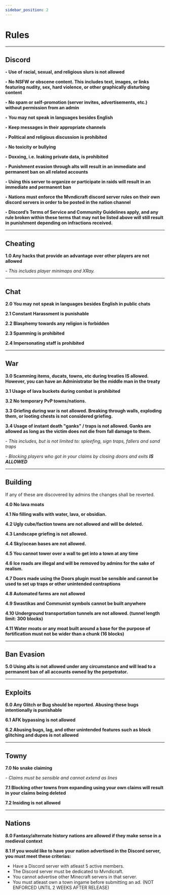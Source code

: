```yaml
---
sidebar_position: 2
---
```


# Rules

-----------
**Discord**
-----------
**‣ Use of racial, sexual, and religious slurs is not allowed**

**‣ No NSFW or obscene content. This includes text, images, or links featuring nudity, sex, hard violence, or other graphically disturbing content**

**‣ No spam or self-promotion (server invites, advertisements, etc.) without permission from an admin**

**‣ You may not speak in languages besides English**

**‣ Keep messages in their appropriate channels**

**‣ Political and religious discussion is prohibited**

**‣ No toxicity or bullying**

**‣ Doxxing, i.e. leaking private data, is prohibited**

**‣ Punishment evasion through alts will result in an immediate and permanent ban on all related accounts**

**‣ Using this server to organize or participate in raids will result in an immediate and permanent ban**

**‣ Nations must enforce the Mvndicraft discord server rules on their own discord servers in order to be posted in the nation channel**

**‣ Discord’s Terms of Service and Community Guidelines apply, and any rule broken within these terms that may not be listed above will still result in punishment depending on infractions received.**

------------
**Cheating**
------------
**1.0 Any hacks that provide an advantage over other players are not allowed**

_- This includes player minimaps and XRay._


--------
**Chat**
--------
**2.0 You may not speak in languages besides English in public chats**

**2.1 Constant Harassment is punishable**

**2.2 Blasphemy towards any religion is forbidden**

**2.3 Spamming is prohibited**

**2.4 Impersonating staff is prohibited**

-------
**War**
-------
**3.0 Scamming items, ducats, towns, etc during treaties IS allowed. However, you can have an Administrator be the middle man in the treaty**


**3.1 Usage of lava buckets during combat is prohibited**


**3.2 No temporary PvP towns/nations.**


**3.3 Griefing during war is not allowed. Breaking through walls, exploding them, or looting chests is not considered griefing.**


**3.4 Usage of instant death "ganks" / traps is not allowed. Ganks are allowed as long as the victim does not die from fall damage to them.**

_- This includes, but is not limited to: spleefing, sign traps, fallers and sand traps_

_- Blocking players who got in your claims by closing doors and exits **IS ALLOWED**_

------------
**Building**
------------

If any of these are discovered by admins the changes shall be reverted.

**4.0 No lava moats**


**4.1 No filling walls with water, lava, or obsidian.**


**4.2 Ugly cube/faction towns are not allowed and will be deleted.**


**4.3 Landscape griefing is not allowed.**


**4.4 Sky/ocean bases are not allowed.**


**4.5 You cannot tower over a wall to get into a town at any time**


**4.6 Ice roads are illegal and will be removed by admins for the sake of realism.**


**4.7 Doors made using the Doors plugin must be sensible and cannot be used to set up traps or other unintended contraptions**


**4.8 Automated farms are not allowed**

**4.9 Swastikas and Communist symbols cannot be built anywhere**

**4.10 Underground transportation tunnels are not allowed. (tunnel length limit: 300 blocks)**

**4.11 Water moats or any moat built around a base for the purpose of fortification must not be wider than a chunk (16 blocks)**



---------------
**Ban Evasion**
---------------
**5.0 Using alts is not allowed under any circumstance and will lead to a permanent ban of all accounts owned by the perpetrator.**

------------
**Exploits**
------------
**6.0 Any Glitch or Bug should be reported. Abusing these bugs intentionally is punishable**

**6.1 AFK bypassing is not allowed**

**6.2 Abusing bugs, lag, and other unintended features such as block glitching and dupes is not allowed**

---------
**Towny**
---------
**7.0 No snake claiming**

_- Claims must be sensible and cannot extend as lines_

**7.1 Blocking other towns from expanding using your own claims will result in your claims being deleted**

**7.2 Insiding is not allowed**

---------
**Nations**
---------

**8.0 Fantasy/alternate history nations are allowed if they make sense in a medieval context**

**8.1 If you would like to have your nation advertised in the Discord server, you must meet these criterias:**
 - Have a Discord server with atleast 5 active members.
 - The Discord server must be dedicated to Mvndicraft.
 - You cannot advertise other Minecraft servers in that server.
 - You must atleast own a town ingame before submitting an ad. (NOT ENFORCED UNTIL 2 WEEKS AFTER RELEASE)



            


